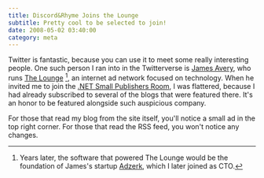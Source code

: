 ```yaml
---
title: Discord&Rhyme Joins the Lounge
subtitle: Pretty cool to be selected to join!
date: 2008-05-02 03:40:00
category: meta
---
```


<span class='drop-cap'>Twitter is fantastic</span>, because you can use it to meet some really interesting people. One such person I ran into in the Twitterverse is [James Avery](http://infozerk.com/averyblog/), who runs [The Lounge](http://infozerk.com/thelounge) [^1], an internet ad network focused on technology. When he invited me to join the <a href="http://www.infozerk.com/thelounge/rooms/dotnetsp">.NET Small Publishers Room</a>, I was flattered, because I had already subscribed to several of the blogs that were featured there. It's an honor to be featured alongside such auspicious company.

For those that read my blog from the site itself, you'll notice a small ad in the top right corner. For those that read the RSS feed, you won't notice any changes.

[^1]: Years later, the software that powered The Lounge would be the foundation of James's startup [Adzerk](http://adzerk.com), which I later joined as CTO.
